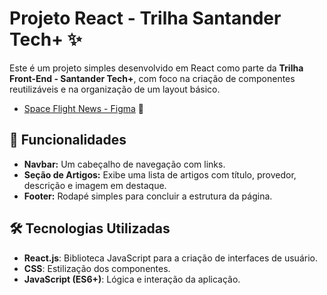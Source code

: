 # Projeto React - Trilha Santander Tech+ ✨

Este é um projeto simples desenvolvido em React como parte da **Trilha Front-End - Santander Tech+**, com foco na criação de componentes reutilizáveis e na organização de um layout básico.
- [Space Flight News - Figma](https://www.figma.com/design/rWyLhkEgt6eHvApPaL0K36) 🎨
## 🚀 Funcionalidades

- **Navbar:** Um cabeçalho de navegação com links.
- **Seção de Artigos:** Exibe uma lista de artigos com título, provedor, descrição e imagem em destaque.
- **Footer:** Rodapé simples para concluir a estrutura da página.

## 🛠️ Tecnologias Utilizadas

- **React.js**: Biblioteca JavaScript para a criação de interfaces de usuário.
- **CSS**: Estilização dos componentes.
- **JavaScript (ES6+)**: Lógica e interação da aplicação.
